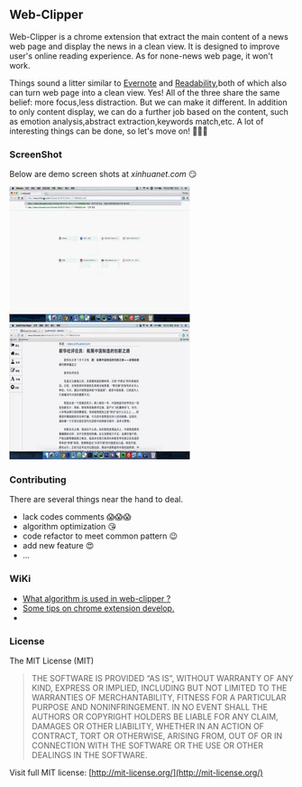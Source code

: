 ## Web-Clipper

Web-Clipper is a chrome extension that extract the main content of a news web page and display the news in a clean view. It is designed to improve user's online reading experience. As for none-news web page, it won't work.

Things sound a litter similar to  [Evernote](https://evernote.com/intl/zh-cn/sign-up/) and [Readability](https://www.readability.com/),both of which also can turn web page into a clean view. Yes! All of the three share the same belief: more focus,less distraction. But we can make it different. In addition to only content display, we can do a further job based on the content, such as emotion analysis,abstract extraction,keywords match,etc. A lot of interesting things can be done, so let's move on! :clap::clap::clap:

### ScreenShot
Below are demo screen shots at *xinhuanet.com* :smirk:

![web-clipper-demo](demo/clipper-content.gif)   ![web-clipper-demo](demo/change-color.gif)
### Contributing
There are several things near the hand to deal.
- lack codes comments :scream::scream::scream:
- algorithm optimization :kissing_heart:
- code refactor to meet common pattern :wink:
- add new feature  :heart_eyes:
- ...

### WiKi
- [What algorithm is used in web-clipper ?](https://github.com/XfLoops/web-clipper/wiki/What-algorithm-is-used-in-web-clipper%3F)
- [Some tips on chrome extension develop.](https://github.com/XfLoops/web-clipper/wiki/Some-tips-on-chrome-extension-develop)
- []()

### License
The MIT License (MIT)

> THE SOFTWARE IS PROVIDED “AS IS”, WITHOUT WARRANTY OF ANY KIND, EXPRESS OR IMPLIED, INCLUDING BUT NOT LIMITED TO THE WARRANTIES OF MERCHANTABILITY, FITNESS FOR A PARTICULAR PURPOSE AND NONINFRINGEMENT. IN NO EVENT SHALL THE AUTHORS OR COPYRIGHT HOLDERS BE LIABLE FOR ANY CLAIM, DAMAGES OR OTHER LIABILITY, WHETHER IN AN ACTION OF CONTRACT, TORT OR OTHERWISE, ARISING FROM, OUT OF OR IN CONNECTION WITH THE SOFTWARE OR THE USE OR OTHER DEALINGS IN THE SOFTWARE.

 Visit full MIT license: [http://mit-license.org/](http://mit-license.org/)
